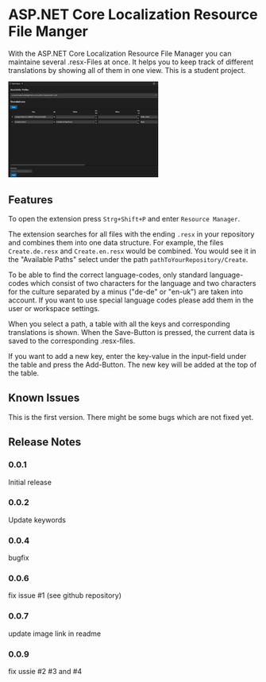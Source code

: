 # ASP.NET Core Localization Resource File Manger

With the ASP.NET Core Localization Resource File Manager you can maintaine several .resx-Files at once. It helps you to keep track of different translations by showing all of them in one view. 
This is a student project.

<img src="https://raw.githubusercontent.com/Dspecht7123/ASP.NETCoreLocalizationResourceFileManger/main/ResxHelperScreenshot.png" alt="Resource Manager" width="60%"/>


## Features

To open the extension press `Strg+Shift+P` and enter `Resource Manager`.

The extension searches for all files with the ending `.resx` in your repository and combines them into one data structure. 
For example, the files `Create.de.resx` and `Create.en.resx` would be combined. You would see it in the "Available Paths" select under the path `pathToYourRepository/Create`.

To be able to find the correct language-codes, only standard language-codes which consist of two characters for the language and two characters for the culture separated by a minus ("de-de" or "en-uk") are taken into account.
If you want to use special language codes please add them in the user or workspace settings.

When you select a path, a table with all the keys and corresponding translations is shown. When the Save-Button is pressed, the current data is saved to the corresponding .resx-files.

If you want to add a new key, enter the key-value in the input-field under the table and press the Add-Button. The new key will be added at the top of the table.

## Known Issues

This is the first version. There might be some bugs which are not fixed yet.

## Release Notes

### 0.0.1
Initial release

### 0.0.2
Update keywords

### 0.0.4
bugfix

### 0.0.6
fix issue #1 (see github repository)

### 0.0.7
update image link in readme

### 0.0.9
fix ussie #2 #3 and #4

